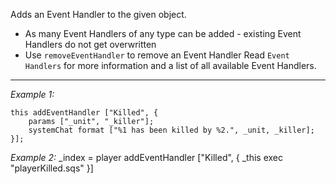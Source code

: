 Adds an Event Handler to the given object.
* As many Event Handlers of any type can be added - existing Event Handlers do not get overwritten
* Use `removeEventHandler` to remove an Event Handler
Read `Event Handlers` for more information and a list of all available Event Handlers.


---
*Example 1:*
```sqf
this addEventHandler ["Killed", {
	params ["_unit", "_killer"];
	systemChat format ["%1 has been killed by %2.", _unit, _killer];
}];
```

*Example 2:*
<sqs>_index = player addEventHandler ["Killed", { _this exec "playerKilled.sqs" }]</sqs>